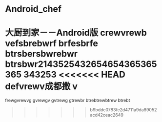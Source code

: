 # Android_chef
大厨到家－－Android版
crewvrewb
vefsbrebwrf
brfesbrfe
btrsbersbwrebwr
btrsbwr2143525432654654365365365
343253
<<<<<<< HEAD
defvrewv成都撒 v
=======
frewgvrewvg
gvrewgv
gvtrewg
gtrewbr
btrebtrewbtrew
btrebt
>>>>>>> b9bddc0783fe2d4711a9da89052acd42ceac2649
